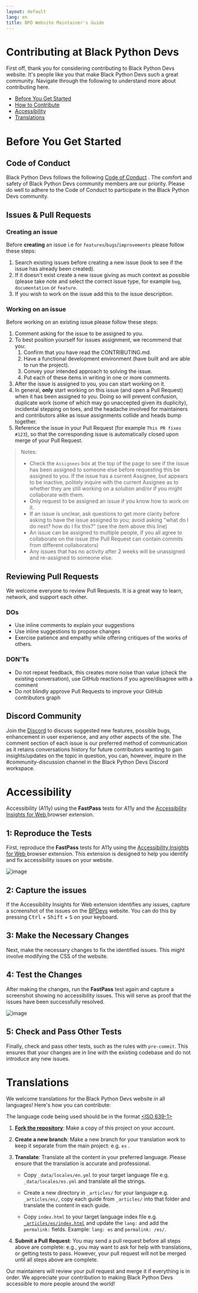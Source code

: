```yaml
---
layout: default
lang: en
title: BPD Website Maintainer's Guide
---
```


# Contributing at Black Python Devs

First off, thank you for considering contributing to Black Python Devs website. It's people like you that make Black Python Devs such a great community. Navigate through the following to understand more about contributing here.

- [Before You Get Started](#before-you-get-started)
- [How to Contribute](#how-to-contribute)
- [Accessibility](#accessibility)
- [Translations](#translations)

# Before You Get Started

## Code of Conduct

Black Python Devs follows the following [Code of Conduct](https://github.com/BlackPythonDevs/.github/blob/main/CODE_OF_CONDUCT.md) . The comfort and safety of Black Python Devs community members are our priority. Please do well to adhere to the Code of Conduct to participate in the Black Python Devs community.

## Issues & Pull Requests

### Creating an issue

Before **creating** an issue i.e for `features`/`bugs`/`improvements` please follow these steps:

1. Search existing issues before creating a new issue (look to see if the issue has already been created).
1. If it doesn't exist create a new issue giving as much context as possible (please take note and select the correct issue type, for example `bug`, `documentation` or `feature`.
1. If you wish to work on the issue add this to the issue description.

### Working on an issue

Before working on an existing issue please follow these steps:

1. Comment asking for the issue to be assigned to you.
1. To best position yourself for issues assignment, we recommend that you:
   1. Confirm that you have read the CONTRIBUTING.md.
   1. Have a functional development environment (have built and are able to run the project).
   1. Convey your intended approach to solving the issue.
   1. Put each of these items in writing in one or more comments.
1. After the issue is assigned to you, you can start working on it.
1. In general, **only** start working on this issue (and open a Pull Request) when it has been assigned to you. Doing so will prevent confusion, duplicate work (some of which may go unaccepted given its duplicity), incidental stepping on toes, and the headache involved for maintainers and contributors alike as issue assignments collide and heads bump together.
1. Reference the issue in your Pull Request (for example `This PR fixes #123`), so that the corresponding issue is automatically closed upon merge of your Pull Request.

> Notes:
>
> - Check the `Assignees` box at the top of the page to see if the issue has been assigned to someone else before requesting this be assigned to you. If the issue has a current Assignee, but appears to be inactive, politely inquire with the current Assignee as to whether they are still working on a solution and/or if you might collaborate with them.
> - Only request to be assigned an issue if you know how to work on it.
> - If an issue is unclear, ask questions to get more clarity before asking to have the issue assigned to you; avoid asking "what do I do next? how do I fix this?" (see the item above this line)
> - An issue can be assigned to multiple people, if you all agree to collaborate on the issue (the Pull Request can contain commits from different collaborators)
> - Any issues that has no activity after 2 weeks will be unassigned and re-assigned to someone else.

## Reviewing Pull Requests

We welcome everyone to review Pull Requests. It is a great way to learn, network, and support each other.

### DOs

- Use inline comments to explain your suggestions
- Use inline suggestions to propose changes
- Exercise patience and empathy while offering critiques of the works of others.

### DON'Ts

- Do not repeat feedback, this creates more noise than value (check the existing conversation), use GitHub reactions if you agree/disagree with a comment
- Do not blindly approve Pull Requests to improve your GitHub contributors graph

## Discord Community

Join the [Discord](https://discord.gg/XUc3tFqCT3) to discuss suggested new features, possible bugs, enhancement in user experience, and any other aspects of the site. The comment section of each issue is our preferred method of communication as it retains conversations history for future contributors wanting to gain insights/updates on the topic in question, you can, however, inquire in the #community-discussion channel in the Black Python Devs Discord workspace.

# Accessibility

Accessibility (A11y) using the **FastPass** tests for A11y and the [Accessibility Insights for Web
][1] browser extension.

## 1: Reproduce the Tests

First, reproduce the **FastPass** tests for A11y using the [Accessibility Insights for Web
][1] browser extension. This extension is designed to help you identify and fix accessibility issues on your website.

![image](https://github.com/BlackPythonDevs/blackpythondevs.github.io/assets/44526468/222e6653-c963-4518-a297-262d656216a7)

## 2: Capture the issues

If the Accessibility Insights for Web extension identifies any issues, capture a screenshot of the issues on the [BPDevs](https://BlackPythonDevs.github.io/) website. You can do this by pressing <kbd>Ctrl</kbd> + <kbd>Shift</kbd> + <kbd>S</kbd> on your keyboard.

## 3: Make the Necessary Changes

Next, make the necessary changes to fix the identified issues. This might involve modifying the CSS of the website.

## 4: Test the Changes

After making the changes, run the **FastPass** test again and capture a screenshot showing no accessibility issues. This will serve as proof that the issues have been successfully resolved.

![image](https://github.com/BlackPythonDevs/blackpythondevs.github.io/assets/44526468/9a284f43-3cde-4370-9eab-1d302ed65e9e)

## 5: Check and Pass Other Tests

Finally, check and pass other tests, such as the rules with `pre-commit`. This ensures that your changes are in line with the existing codebase and do not introduce any new issues.

# Translations

We welcome translations for the Black Python Devs website in all languages! Here's how you can contribute:

The language code being used should be in the format [<ISO 639-1>](https://en.wikipedia.org/wiki/List_of_ISO_639-1_codes)

1. [**Fork the repository**](#2-fork-the-code): Make a copy of this project on your account.

2. **Create a new branch**: Make a new branch for your translation work to keep it separate from the main project: e.g. `es` .

3. **Translate**: Translate all the content in your preferred language. Please ensure that the translation is accurate and professional.

   - Copy `_data/locales/en.yml` to your target language file e.g. `_data/locales/es.yml` and translate all the strings.

   - Create a new directory in `_articles/` for your language e.g. `_articles/es/`, copy each guide from `_articles/` into that folder and translate the content in each guide.

   - Copy `index.html` to your target language index file e.g. [`_articles/es/index.html`](https://github.com/BlackPythonDevs/blackpythondevs.github.io/blob/HEAD/_articles/es/index.html) and update the `lang:` and add the `permalink:` fields. Example: `lang: es` and `permalink: /es/`.

4. **Submit a Pull Request**: You may send a pull request before all steps above are complete: e.g., you may want to ask for help with translations, or getting tests to pass. However, your pull request will not be merged until all steps above are complete.

Our maintainers will review your pull request and merge it if everything is in order. We appreciate your contribution to making Black Python Devs accessible to more people around the world!

[1]: https://microsoftedge.microsoft.com/addons/detail/accessibility-insights-fo/ghbhpcookfemncgoinjblecnilppimih
